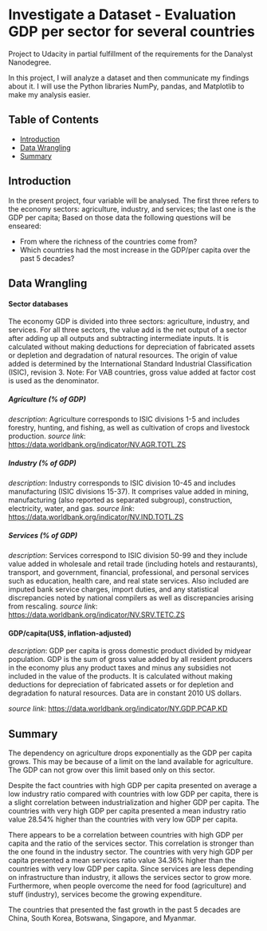 # Investigate a Dataset - Evaluation GDP per sector for several countries
Project to Udacity in partial fulfillment of the requirements for the Danalyst Nanodegree.

In this project, I will analyze a dataset and then communicate my findings about it. I will use the Python libraries NumPy, pandas, and Matplotlib to make my analysis easier.

## Table of Contents

* [Introduction](#Introduction)
* [Data Wrangling](#Data-Wrangling)
* [Summary](#Summary)

## Introduction

In the present project, four variable will be analysed. The first three refers to the economy sectors: agriculture, industry, and services; the last one is the GDP per capita; Based on those data the following questions will be enseared:

* From where the richness of the countries come from?
* Which countries had the most increase in the GDP/per capita over the past 5 decades?

## Data Wrangling

#### Sector databases
The economy GDP is divided into three sectors: agriculture, industry, and services.
For all three sectors, the value add is the net output of a sector after adding up all outputs and subtracting intermediate inputs. It is calculated without making deductions for depreciation of fabricated assets or depletion and degradation of natural resources. The origin of value added is determined by the International Standard Industrial Classification (ISIC), revision 3. Note: For VAB countries, gross value added at factor cost is used as the denominator.

##### Agriculture (% of GDP)
*description*: Agriculture corresponds to ISIC divisions 1-5 and includes forestry, hunting, and fishing, as well as cultivation of crops and livestock production. 
*source link*: https://data.worldbank.org/indicator/NV.AGR.TOTL.ZS

##### Industry (% of GDP)
*description*: Industry corresponds to ISIC division 10-45 and includes manufacturing (ISIC divisions 15-37). It comprises value added in mining, manufacturing (also reported as separated subgroup), construction, electricity, water, and gas. 
*source link*: https://data.worldbank.org/indicator/NV.IND.TOTL.ZS

##### Services (% of GDP)
*description*: Services correspond to ISIC division 50-99 and they include value added in wholesale and retail trade (including hotels and restaurants), transport, and government, financial, professional, and personal services such as education, health care, and real state services. Also included are imputed bank service charges, import duties, and any statistical discrepancies noted by national compilers as well as discrepancies arising from rescaling.
*source link*: https://data.worldbank.org/indicator/NV.SRV.TETC.ZS

#### GDP/capita(US$, inflation-adjusted)
*description*: GDP per capita is gross domestic product divided by midyear population. GDP is the sum of gross value added by all resident producers in the economy plus any product taxes and minus any subsidies not included in the value of the products. It is calculated without making deductions for depreciation of fabricated assets or for depletion and degradation fo natural resources. Data are in constant 2010 US dollars.

*source link*: https://data.worldbank.org/indicator/NY.GDP.PCAP.KD


## Summary

The dependency on agriculture drops exponentially as the GDP per capita grows. This may be because of a limit on the land available for agriculture. The GDP can not grow over this limit based only on this sector.

Despite the fact countries with high GDP per capita presented on average a low industry ratio compared with countries with low GDP per capita, there is a slight correlation between industrialization and higher GDP per capita. The countries with very high GDP per capita presented a mean industry ratio value 28.54% higher than the countries with very low GDP per capita.

There appears to be a correlation between countries with high GDP per capita and the ratio of the services sector. This correlation is stronger than the one found in the industry sector. The countries with very high GDP per capita presented a mean services ratio value 34.36% higher than the countries with very low GDP per capita. Since services are less depending on infrastructure than industry, it allows the services sector to grow more. Furthermore, when people overcome the need for food (agriculture) and stuff (industry), services become the growing expenditure.

The countries that presented the fast growth in the past 5 decades are China, South Korea, Botswana, Singapore, and Myanmar.